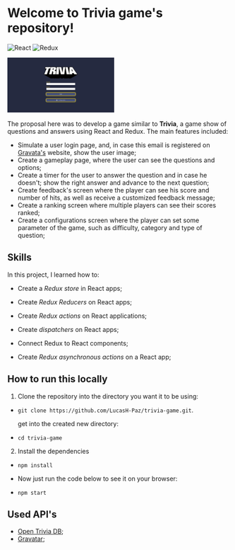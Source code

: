 # Welcome to Trivia game's repository!
![React](https://img.shields.io/badge/React-20232A?style=for-the-badge&logo=react&logoColor=61DAFB) ![Redux](https://img.shields.io/badge/Redux-593D88?style=for-the-badge&logo=redux&logoColor=white)
<br>

<img src="./images/login.png" alt="Login screen" width="48%" />
<br>

The proposal here was to develop a game similar to  **Trivia**, a game show of questions and answers using React and Redux. The main features included:

- Simulate a user login page, and, in case this email is registered on [Gravata's](https://pt.gravatar.com/) website, show the user image;
-  Create a gameplay page, where the user can see the questions and options;
- Create a timer for the user to answer the question and in case he doesn't; show the right answer and advance to the next question;
- Create feedback's screen where the player can see his score and number of hits, as well as receive a customized feedback message;
- Create a ranking screen where multiple players can see their scores ranked;
- Create a configurations screen where the player can set some parameter of the game, such as difficulty, category and type of question;

## Skills

In this project, I learned how to:

- Create a *Redux store* in React apps;

- Create *Redux Reducers* on React apps;

- Create *Redux actions* on React applications;

- Create *dispatchers* on React apps;

- Connect Redux to React components;

- Create *Redux asynchronous actions* on a React app;


## How to run this locally

1. Clone the repository into the directory you want it to be using:
* `git clone https://github.com/LucasH-Paz/trivia-game.git`.

  get into the created new directory:

* `cd trivia-game`

2. Install the dependencies
* `npm install`

* Now just run the code below to see it on your browser:

* `npm start` 

  
## Used API's
- [Open Trivia DB](https://opentdb.com/api_config.php);
- [Gravatar](https://pt.gravatar.com/site/implement);
